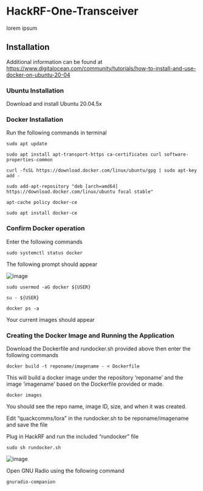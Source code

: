 # HackRF-One-Transceiver
lorem ipsum
## Installation ##
Additional information can be found at https://www.digitalocean.com/community/tutorials/how-to-install-and-use-docker-on-ubuntu-20-04

### Ubuntu Installation ###
Download and install Ubuntu 20.04.5x
  
### Docker Installation ###
Run the following commands in terminal
```
sudo apt update
```
```
sudo apt install apt-transport-https ca-certificates curl software-properties-common
```
```
curl -fsSL https://download.docker.com/linux/ubuntu/gpg | sudo apt-key add -
```
```
sudo add-apt-repository "deb [arch=amd64] https://download.docker.com/linux/ubuntu focal stable"
```
```
apt-cache policy docker-ce
```
```
sudo apt install docker-ce
```
### Confirm Docker operation ###
Enter the following commands
```
sudo systemctl status docker
```
The following prompt should appear

![image](https://user-images.githubusercontent.com/124105630/222870148-08052684-3ffc-4ed8-bdfa-948d8738e315.png)

```
sudo usermod -aG docker ${USER}
```
```
su - ${USER}
```
```
docker ps -a
```
Your current images should appear

### Creating the Docker Image and Running the Application ###
Download the Dockerfile and rundocker.sh provided above then enter the following commands 

```
docker build -t reponame/imagename - < Dockerfile
```
This will build a docker image under the repository ‘reponame’ and the image ‘imagename’ based on the Dockerfile provided or made.
```
docker images
```
You should see the repo name, image ID, size, and when it was created.

Edit “quackcomms/lora” in the rundocker.sh to be reponame/imagename and save the file

Plug in HackRF and run the included “rundocker” file
```
sudo sh rundocker.sh
```
![image](https://user-images.githubusercontent.com/124105630/222871209-256528bf-e36b-43f0-902e-66a503e179e7.png)

Open GNU Radio using the following command
```
gnuradio-companion
```






